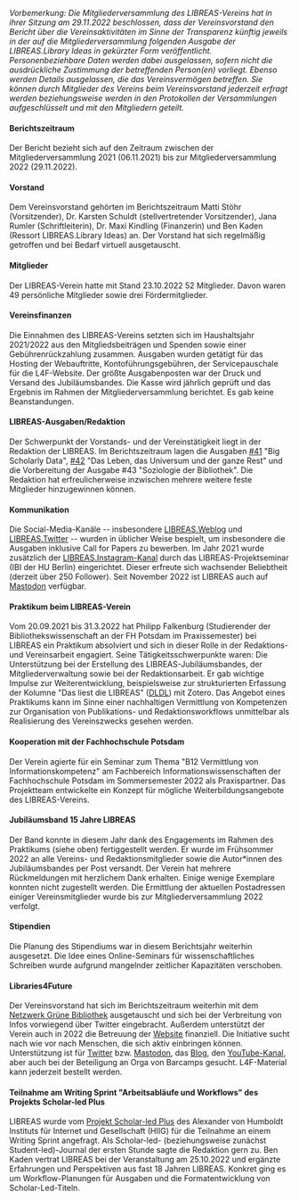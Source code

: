 *Vorbemerkung: Die Mitgliederversammlung des LIBREAS-Vereins hat in
ihrer Sitzung am 29.11.2022 beschlossen, dass der Vereinsvorstand den
Bericht über die Vereinsaktivitäten im Sinne der Transparenz künftig
jeweils in der auf die Mitgliederversammlung folgenden Ausgabe der
LIBREAS.Library Ideas in gekürzter Form veröffentlicht.
Personenbeziehbare Daten werden dabei ausgelassen, sofern nicht die
ausdrückliche Zustimmung der betreffenden Person(en) vorliegt. Ebenso
werden Details ausgelassen, die das Vereinsvermögen betreffen. Sie
können durch Mitglieder des Vereins beim Vereinsvorstand jederzeit
erfragt werden beziehungsweise werden in den Protokollen der
Versammlungen aufgeschlüsselt und mit den Mitgliedern geteilt.*

#### Berichtszeitraum

Der Bericht bezieht sich auf den Zeitraum zwischen der
Mitgliederversammlung 2021 (06.11.2021) bis zur Mitgliederversammlung
2022 (29.11.2022).

#### Vorstand

Dem Vereinsvorstand gehörten im Berichtszeitraum Matti Stöhr
(Vorsitzender), Dr. Karsten Schuldt (stellvertretender Vorsitzender),
Jana Rumler (Schriftleiterin), Dr. Maxi Kindling (Finanzerin) und Ben
Kaden (Ressort LIBREAS.Library Ideas) an. Der Vorstand hat sich
regelmäßig getroffen und bei Bedarf virtuell ausgetauscht.

#### Mitglieder

Der LIBREAS-Verein hatte mit Stand 23.10.2022 52 Mitglieder. Davon waren
49 persönliche Mitglieder sowie drei Fördermitglieder.

#### Vereinsfinanzen

Die Einnahmen des LIBREAS-Vereins setzten sich im Haushaltsjahr
2021/2022 aus den Mitgliedsbeiträgen und Spenden sowie einer
Gebührenrückzahlung zusammen. Ausgaben wurden getätigt für das Hosting
der Webauftritte, Kontoführungsgebühren, der Servicepauschale für die
L4F-Website. Der größte Ausgabenposten war der Druck und Versand des
Jubiläumsbandes. Die Kasse wird jährlich geprüft und das Ergebnis im
Rahmen der Mitgliederversammlung berichtet. Es gab keine Beanstandungen.

#### LIBREAS-Ausgaben/Redaktion

Der Schwerpunkt der Vorstands- und der Vereinstätigkeit liegt in der
Redaktion der LIBREAS. Im Berichtszeitraum lagen die Ausgaben
[#41](https://libreas.eu/ausgabe41/inhalt/) "Big Scholarly
Data", [#42](https://libreas.eu/ausgabe42/inhalt/) "Das
Leben, das Universum und der ganze Rest" und die Vorbereitung der
Ausgabe #43 "Soziologie der Bibliothek". Die Redaktion hat
erfreulicherweise inzwischen mehrere weitere feste Mitglieder
hinzugewinnen können.

#### Kommunikation

Die Social-Media-Kanäle -- insbesondere
[LIBREAS.Weblog](https://libreas.wordpress.com/) und
[LIBREAS.Twitter](https://twitter.com/libreas) -- wurden
in üblicher Weise bespielt, um insbesondere die Ausgaben inklusive Call
for Papers zu bewerben. Im Jahr 2021 wurde zusätzlich der
[LIBREAS.Instagram-Kanal](https://www.instagram.com/libreas.libraryideas/)
durch das LIBREAS-Projektseminar (IBI der HU Berlin) eingerichtet.
Dieser erfreute sich wachsender Beliebtheit (derzeit über 250 Follower).
Seit November 2022 ist LIBREAS auch auf
[Mastodon](https://berlin.social/@libreas@openbiblio.social)
verfügbar.

#### Praktikum beim LIBREAS-Verein

Vom 20.09.2021 bis 31.3.2022 hat Philipp Falkenburg (Studierender der
Bibliothekswissenschaft an der FH Potsdam im Praxissemester) bei LIBREAS
ein Praktikum absolviert und sich in dieser Rolle in der Redaktions- und
Vereinsarbeit engagiert. Seine Tätigkeitsschwerpunkte waren: Die
Unterstützung bei der Erstellung des LIBREAS-Jubiläumsbandes, der
Mitgliederverwaltung sowie bei der Redaktionsarbeit. Er gab wichtige
Impulse zur Weiterentwicklung, beispielsweise zur strukturierten
Erfassung der Kolumne "Das liest die LIBREAS"
([DLDL](https://www.zotero.org/groups/4620604/libreas_dldl/))
mit Zotero. Das Angebot eines Praktikums kann im Sinne einer
nachhaltigen Vermittlung von Kompetenzen zur Organisation von
Publikations- und Redaktionsworkflows unmittelbar als Realisierung des
Vereinszwecks gesehen werden.

#### Kooperation mit der Fachhochschule Potsdam

Der Verein agierte für ein Seminar zum Thema "B12 Vermittlung von
Informationskompetenz" am Fachbereich Informationswissenschaften der
Fachhochschule Potsdam im Sommersemester 2022 als Praxispartner. Das
Projektteam entwickelte ein Konzept für mögliche Weiterbildungsangebote
des LIBREAS-Vereins.

#### Jubiläumsband 15 Jahre LIBREAS 

Der Band konnte in diesem Jahr dank des Engagements im Rahmen des
Praktikums (siehe oben) fertiggestellt werden. Er wurde im Frühsommer
2022 an alle Vereins- und Redaktionsmitglieder sowie die Autor\*innen
des Jubiläumsbandes per Post versandt. Der Verein hat mehrere
Rückmeldungen mit herzlichem Dank erhalten. Einige wenige Exemplare
konnten nicht zugestellt werden. Die Ermittlung der aktuellen
Postadressen einiger Vereinsmitglieder wurde bis zur
Mitgliederversammlung 2022 verfolgt.

#### Stipendien

Die Planung des Stipendiums war in diesem Berichtsjahr weiterhin
ausgesetzt. Die Idee eines Online-Seminars für wissenschaftliches
Schreiben wurde aufgrund mangelnder zeitlicher Kapazitäten verschoben.

#### Libraries4Future

Der Vereinsvorstand hat sich im Berichtszeitraum weiterhin mit dem
[Netzwerk Grüne
Bibliothek](https://www.netzwerk-gruene-bibliothek.de/)
ausgetauscht und sich bei der Verbreitung von Infos vorwiegend über
Twitter eingebracht. Außerdem unterstützt der Verein auch in 2022 die
Betreuung der [Website](https://libraries4future.org/)
finanziell. Die Initiative sucht nach wie vor nach Menschen, die sich
aktiv einbringen können. Unterstützung ist für
[Twitter](https://twitter.com/Libraries4F) bzw.
[Mastodon](https://climatejustice.global/@libraries4future),
das [Blog](https://libraries4future.org/blog/), den
[YouTube-Kanal](https://www.youtube.com/channel/UC2ugDvNT713LndZuONDt8-A),
aber auch bei der Beteiligung an Orga von Barcamps gesucht. L4F-Material
kann jederzeit bestellt werden.

#### Teilnahme am Writing Sprint "Arbeitsabläufe und Workflows" des Projekts Scholar-led Plus

LIBREAS wurde vom [Projekt Scholar-led
Plus](https://www.hiig.de/project/scholar-led-plus/) des
Alexander von Humboldt Instituts für Internet und Gesellschaft (HIIG)
für die Teilnahme an einem Writing Sprint angefragt. Als Scholar-led-
(beziehungsweise zunächst Student-led)-Journal der ersten Stunde sagte
die Redaktion gern zu. Ben Kaden vertrat LIBREAS bei der Veranstaltung
am 25.10.2022 und ergänzte Erfahrungen und Perspektiven aus fast 18
Jahren LIBREAS. Konkret ging es um Workflow-Planungen für Ausgaben und
die Formatentwicklung von Scholar-Led-Titeln.
